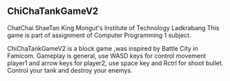 ## ChiChaTankGameV2
ChatChai ShaeTan
King Mongut's Institute of Technology Ladkrabang
This game is part of assignment of Computer Programming 1 subject.

  ChiChaTankGameV2 is a block game ,was inspired by Battle City in Famicom. 
  Gameplay is general, use  WASD keys for control movement player1 and arrow keys for player2,
  use space key and Rctrl for shoot bullet. Control your tank and destroy your enemys.
  
  
